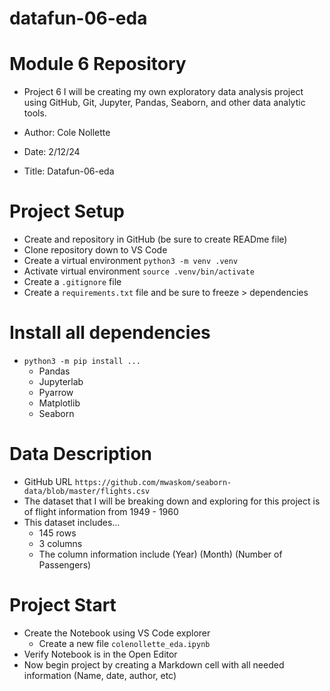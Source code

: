 # datafun-06-eda

# Module 6 Repository
- Project 6 I will be creating my own exploratory data analysis project using GitHub, Git, Jupyter, Pandas, Seaborn, and other data analytic tools.

- Author: Cole Nollette

- Date: 2/12/24

- Title: Datafun-06-eda

# Project Setup
- Create and repository in GitHub (be sure to create READme file)
- Clone repository down to VS Code 
- Create a virtual environment ``python3 -m venv .venv``
- Activate virtual environment ``source .venv/bin/activate``
- Create a ``.gitignore`` file
- Create a ``requirements.txt`` file and be sure to freeze > dependencies

# Install all dependencies
- ``python3 -m pip install ...``
    - Pandas
    - Jupyterlab
    - Pyarrow
    - Matplotlib
    - Seaborn

# Data Description
- GitHub URL ``https://github.com/mwaskom/seaborn-data/blob/master/flights.csv``
- The dataset that I will be breaking down and exploring for this project is of flight information from 1949 - 1960
- This dataset includes...
    - 145 rows
    - 3 columns
    - The column information include (Year) (Month) (Number of Passengers)


# Project Start
- Create the Notebook using VS Code explorer
    - Create a new file ``colenollette_eda.ipynb`` 
- Verify Notebook is in the Open Editor
- Now begin project by creating a Markdown cell with all needed information (Name, date, author, etc)


